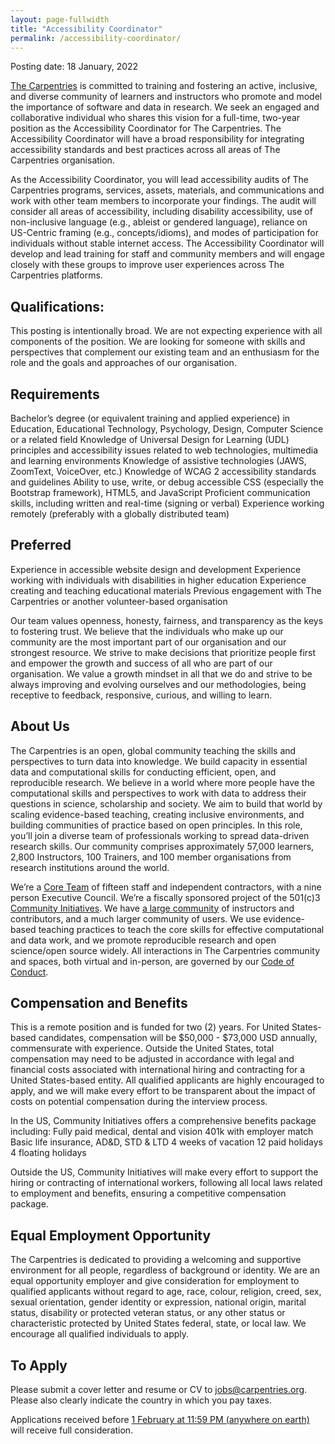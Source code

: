 ```yaml
---
layout: page-fullwidth
title: "Accessibility Coordinator"
permalink: /accessibility-coordinator/
---
```


Posting date: 18 January, 2022

[The Carpentries](http://carpentries.org/) is committed to training and fostering an active, inclusive, and diverse community of learners and instructors who promote and model the importance of software and data in research. We seek an engaged and collaborative individual who shares this vision for a full-time, two-year position as the Accessibility Coordinator for The Carpentries. The Accessibility Coordinator will have a broad responsibility for integrating accessibility standards and best practices across all areas of The Carpentries organisation.

As the Accessibility Coordinator, you will lead accessibility audits of The Carpentries programs, services, assets, materials, and communications and work with other team members to incorporate your findings. The audit will consider all areas of accessibility, including disability accessibility, use of non-inclusive language (e.g., ableist or gendered language), reliance on US-Centric framing (e.g., concepts/idioms), and modes of participation for individuals without stable internet access. The Accessibility Coordinator will develop and lead training for staff and community members and will engage closely with these groups to improve user experiences across The Carpentries platforms.

## Qualifications:
This posting is intentionally broad. We are not expecting experience with all components of the position. We are looking for someone with skills and perspectives that complement our existing team and an enthusiasm for the role and the goals and approaches of our organisation.

## Requirements
Bachelor’s degree (or equivalent training and applied experience) in Education, Educational Technology, Psychology, Design, Computer Science or a related field
Knowledge of Universal Design for Learning (UDL) principles and accessibility issues related to web technologies, multimedia and learning environments
Knowledge of assistive technologies (JAWS, ZoomText, VoiceOver, etc.)
Knowledge of WCAG 2 accessibility standards and guidelines
Ability to use, write, or debug accessible CSS  (especially the Bootstrap framework), HTML5, and JavaScript
Proficient communication skills, including written and real-time (signing or verbal)
Experience working remotely (preferably with a globally distributed team)

## Preferred
Experience in accessible website design and development
Experience working with individuals with disabilities in higher education
Experience creating and teaching educational materials
Previous engagement with The Carpentries or another volunteer-based organisation

Our team values openness, honesty, fairness, and transparency as the keys to fostering trust. We believe that the individuals who make up our community are the most important part of our organisation and our strongest resource. We strive to make decisions that prioritize people first and empower the growth and success of all who are part of our organisation. We value a growth mindset in all that we do and strive to be always improving and evolving ourselves and our methodologies, being receptive to feedback, responsive, curious, and willing to learn.

## About Us

The Carpentries is an open, global community teaching the skills and perspectives to turn data into knowledge. We build capacity in essential data and computational skills for conducting efficient, open, and reproducible research. We believe in a world where more people have the computational skills and perspectives to work with data to address their questions in science, scholarship and society. We aim to build that world by scaling evidence-based teaching, creating inclusive environments, and building communities of practice based on open principles. In this role, you’ll join a diverse team of professionals working to spread data-driven research skills. Our community comprises approximately 57,000 learners, 2,800 Instructors, 100 Trainers, and 100 member organisations from research institutions around the world.

We’re a [Core Team](https://carpentries.org/team/) of fifteen staff and independent contractors, with a nine person Executive Council. We’re a fiscally sponsored project of the 501(c)3 [Community Initiatives](http://communityin.org/). We have [a large community](https://carpentries.org/instructors-map/) of instructors and contributors, and a much larger community of users. We use evidence-based teaching practices to teach the core skills for effective computational and data work, and we promote reproducible research and open science/open source widely. All interactions in The Carpentries community and spaces, both virtual and in-person, are governed by our [Code of Conduct](https://docs.carpentries.org/topic_folders/policies/code-of-conduct.html#code-of-conduct-detailed-view).

## Compensation and Benefits
This is a remote position and is funded for two (2) years. For United States-based candidates, compensation will be $50,000 - $73,000 USD annually, commensurate with experience. Outside the United States, total compensation may need to be adjusted in accordance with legal and financial costs associated with international hiring and contracting for a United States-based entity. All qualified applicants are highly encouraged to apply, and we will make every effort to be transparent about the impact of costs on potential compensation during the interview process.

In the US, Community Initiatives offers a comprehensive benefits package including:
Fully paid medical, dental and vision
401k with employer match
Basic life insurance, AD&D, STD & LTD
4 weeks of vacation
12 paid holidays
4 floating holidays

Outside the US, Community Initiatives will make every effort to support the hiring or contracting of international workers, following all local laws related to employment and benefits, ensuring a competitive compensation package.

## Equal Employment Opportunity
The Carpentries is dedicated to providing a welcoming and supportive environment for all people, regardless of background or identity. We are an equal opportunity employer and give consideration for employment to qualified applicants without regard to age, race, colour, religion, creed, sex, sexual orientation, gender identity or expression, national origin, marital status, disability or protected veteran status, or any other status or characteristic protected by United States federal, state, or local law. We encourage all qualified individuals to apply.

## To Apply
Please submit a cover letter and resume or CV to [jobs@carpentries.org](mailto:jobs@carpentries.org). Please also clearly indicate the country in which you pay taxes.

Applications received before [1 February at 11:59 PM (anywhere on earth)](https://www.timeanddate.com/worldclock/fixedtime.html?msg=Priority+consideration+deadline+%28Accessibility+Coordinator%29&iso=20220201T235959&p1=3399) will receive full consideration.
